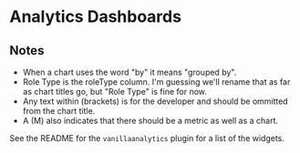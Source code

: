 # Analytics Dashboards

## Notes

- When a chart uses the word "by" it means "grouped by".
- Role Type is the roleType column. I'm guessing we'll rename that as far as chart titles go, but "Role Type" is fine for now.
- Any text within (brackets) is for the developer and should be ommitted from the chart title.
- A (M) also indicates that there should be a metric as well as a chart.

See the README for the `vanillaanalytics` plugin for a list of the widgets.
